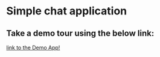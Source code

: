 # Simple chat application

## Take a demo tour using the below link:
[link to the Demo App!](https://5ea5b4fea4028deda738c493--xenodochial-brahmagupta-25395b.netlify.app/)
